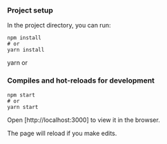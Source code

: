 ### Project setup

In the project directory, you can run:

```
npm install
# or
yarn install
```

yarn
or

### Compiles and hot-reloads for development

```
npm start
# or
yarn start
```

Open [http://localhost:3000] to view it in the browser.

The page will reload if you make edits.
